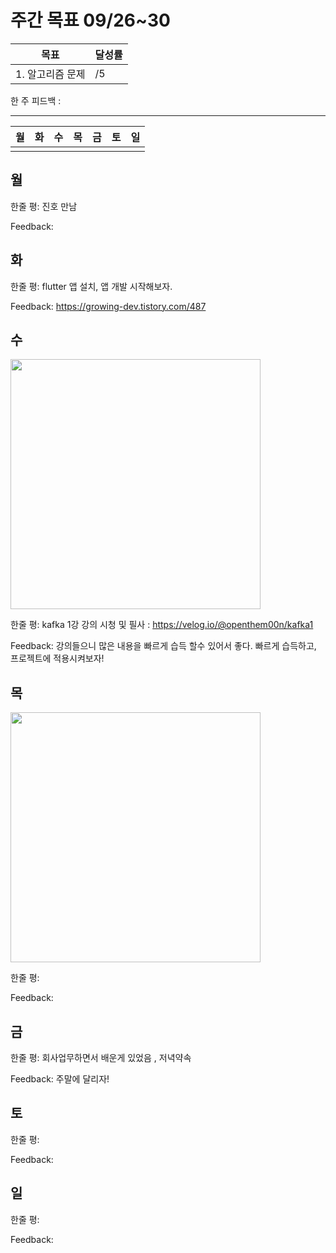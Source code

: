 # 주간 목표 09/26~30

| 목표 | 달성률 | 
|---|---|
| 1. 알고리즘 문제  | /5 |

한 주 피드백 : 

---
| 월| 화 |수 |목 |금 | 토| 일
|---|---|---|---|---|---|---|
|  | |


## 월


한줄 평: 진호 만남

Feedback: 

## 화

한줄 평: flutter 앱 설치, 앱 개발 시작해보자.

Feedback: https://growing-dev.tistory.com/487 
 
## 수

<img src="day/10.png" width="400">

한줄 평: kafka 1강 강의 시청 및 필사 : https://velog.io/@openthem00n/kafka1

Feedback: 강의들으니 많은 내용을 빠르게 습득 할수 있어서 좋다. 빠르게 습득하고, 프로젝트에 적용시켜보자!

## 목

<img src="day/4.png" width="400">

한줄 평: 

Feedback: 

## 금

한줄 평:  회사업무하면서 배운게 있었음 , 저녁약속

Feedback: 주말에 달리자!

## 토

한줄 평:

Feedback: 

## 일


한줄 평: 

Feedback: 
